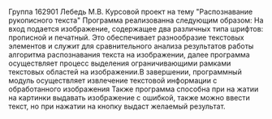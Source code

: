 Группа 162901 Лебедь М.В. Курсовой проект на тему "Распознавание рукописного текста"
Программа реализованна следующим образом:
На вход подается изображение, содержащее два различных типа шрифтов: прописной и печатный. Это обеспечивает разнообразие текстовых элементов и служит для сравнительного анализа результатов работы алгоритма распознавания текста на изображении, далее программа осуществляет процесс выделения ограничивающими рамками текстовых областей на изображении.В завершении, программный модуль осуществляет извлечение текстовой информации с обработанного изображения
Также программа способна при на жатии на картинки выдавать изображение с ошибкой, также можно ввести текст, но при нажатии на кнопку выдаст желаемый результат.

